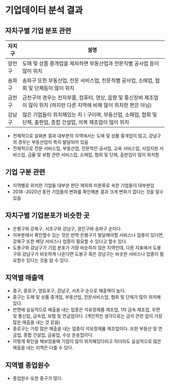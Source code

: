 # 기업데이터 분석 결과
## 자치구별 기업 분포 관련
|자치구|설명|
|------|-----|
|양천구|도매 및 상품 중개업을 제외하면 부동산업과 전문직별 공사업 등이 많이 위치|
|송파구|송파구 또한 부동산업, 전문 서비스업, 전문직별 공사업, 소매업, 협회 및 단체등이 많이 위치|
|금천구|금천구의 경우는 전자부품, 컴퓨터, 영상, 음향 및 통신장비 제조업이 많이 위치 (하지만 다른 지역에 비해 많이 위치한 편은 아님)|
|강남구|많은 기업들이 위치해있는 자ㅣ구이며, 부동산업, 소매업, 협회 및 단체, 출판업, 종합 건설업, 의복 제조업이 많이 위치|

- 전체적으로 살펴본 결과 대부분의 지역에서는 도매 및 상품 중개업이 많고, 강남구의 경우는 부동산업이 특히 발달되어 있음
- 전체적으로 전문 서비스업, 부동산업, 전문적인 공사업, 교육 서비스업, 사업지원 서비스업, 금율 및 보험 관련 서비스업, 소매업, 협회 및 단체, 출판업이 많이 위치함

## 기업 구분 관련
- 지역별로 위치한 기업들 대부분 판단 제외와 미분류로 속한 기업들이 대부분임
- 2018 -2020년 동안 기업들의 변화를 확인해본 결과 크게 변화가 없다는 것을 알수 있음

## 자치구별 기업분포가 비슷한 곳
- 은평구와 강북구, 서초구와 강남구, 광진구와 송파구 순이다. 
- 이부분에서 확인할수 있는 것은 만약 은평구가 발달해야할 서비스나 업종이 있다면, 강북구 또한 해당 서비스나 업종이 필요할 수 있다고 할수 있다.
- 도봉구와 강남구가 기업 분포가 가장 비슷하지 않은 지역인데, 다른 지표에서 도봉구와 강남구가 비슷하게 나온다면 도봉구 혹은 강남구는 비슷한 서비스나 업종이 필요할수 있다는 것을 알 수 있다.

## 지역별 매출액
- 중구, 종로구, 영등포구, 강남구, 서초구 순으로 매출액이 높다.
- 중구는 도매 및 상품 중개업, 부동산업, 전문서비스업, 협회 및 단체가 많이 위치해있다.
- 반면에 실실적으로 매출을 내는 업종은 석유정제품 제조업, 1차 금속 제조업, 우편 및 통신업, 금속업, 보험 및 연금업이다. (개인적인 생각으로는 금석 관련 업이 가장 많은 매출을 내는 것 같음)
- 종로구는 가장 많은 매출을 내는 업종이 석유정제품 제조업이다. 또한 부동산 및 연금업, 종합 건설업, 금융업, 수상 운송업이다.
- 이렇게 확인을 해보았을때 기업이 많이 위치해있다라고 하더라도 실실적으로 많은 매출을 내는 지역은 다를 수 있다.

## 지역별 종업원수
- 종업원수 또한 중구가 많다.
